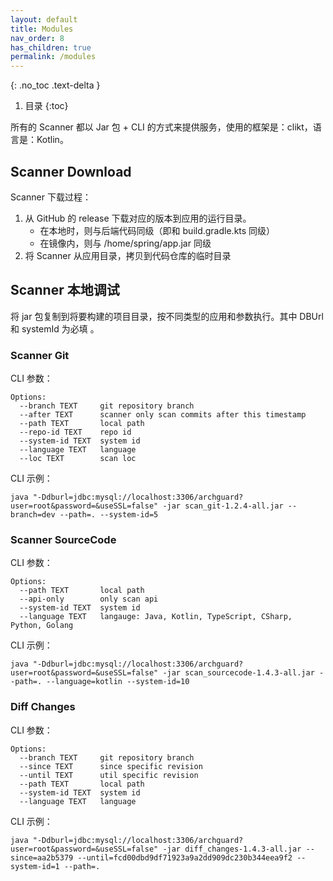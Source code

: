 ```yaml
---
layout: default
title: Modules
nav_order: 8
has_children: true
permalink: /modules
---
```


{: .no_toc .text-delta }

1. 目录
   {:toc}

所有的 Scanner 都以 Jar 包 + CLI 的方式来提供服务，使用的框架是：clikt，语言是：Kotlin。

## Scanner Download

Scanner 下载过程：

1. 从 GitHub 的 release 下载对应的版本到应用的运行目录。
   - 在本地时，则与后端代码同级（即和 build.gradle.kts 同级）
   - 在镜像内，则与 /home/spring/app.jar 同级
2. 将 Scanner 从应用目录，拷贝到代码仓库的临时目录

## Scanner **本地调试**

将 jar 包复制到将要构建的项目目录，按不同类型的应用和参数执行。其中 DBUrl 和 systemId 为必填 。

### Scanner Git

CLI 参数：

```
Options:
  --branch TEXT     git repository branch
  --after TEXT      scanner only scan commits after this timestamp
  --path TEXT       local path
  --repo-id TEXT    repo id
  --system-id TEXT  system id
  --language TEXT   language
  --loc TEXT        scan loc
```

CLI 示例：

```
java "-Ddburl=jdbc:mysql://localhost:3306/archguard?user=root&password=&useSSL=false" -jar scan_git-1.2.4-all.jar --branch=dev --path=. --system-id=5
```

### Scanner SourceCode

CLI 参数：

```
Options:
  --path TEXT       local path
  --api-only        only scan api
  --system-id TEXT  system id
  --language TEXT   langauge: Java, Kotlin, TypeScript, CSharp, Python, Golang
```

CLI 示例：

```
java "-Ddburl=jdbc:mysql://localhost:3306/archguard?user=root&password=&useSSL=false" -jar scan_sourcecode-1.4.3-all.jar --path=. --language=kotlin --system-id=10
```

### Diff Changes 

CLI 参数：

```
Options:
  --branch TEXT     git repository branch
  --since TEXT      since specific revision
  --until TEXT      util specific revision
  --path TEXT       local path
  --system-id TEXT  system id
  --language TEXT   language
```

CLI 示例：

```
java "-Ddburl=jdbc:mysql://localhost:3306/archguard?user=root&password=&useSSL=false" -jar diff_changes-1.4.3-all.jar --since=aa2b5379 --until=fcd00dbd9df71923a9a2dd909dc230b344eea9f2 --system-id=1 --path=.
```
